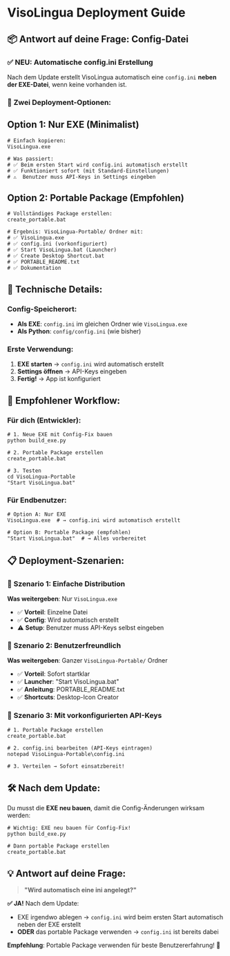 # VisoLingua Deployment Guide

## 📦 Antwort auf deine Frage: Config-Datei

### ✅ **NEU: Automatische config.ini Erstellung**

Nach dem Update erstellt VisoLingua automatisch eine `config.ini` **neben der EXE-Datei**, wenn keine vorhanden ist.

### 🎯 **Zwei Deployment-Optionen:**

## Option 1: Nur EXE (Minimalist)
```
# Einfach kopieren:
VisoLingua.exe

# Was passiert:
# ✅ Beim ersten Start wird config.ini automatisch erstellt
# ✅ Funktioniert sofort (mit Standard-Einstellungen)
# ⚠️  Benutzer muss API-Keys in Settings eingeben
```

## Option 2: Portable Package (Empfohlen)
```batch
# Vollständiges Package erstellen:
create_portable.bat

# Ergebnis: VisoLingua-Portable/ Ordner mit:
# ✅ VisoLingua.exe
# ✅ config.ini (vorkonfiguriert)
# ✅ Start VisoLingua.bat (Launcher)
# ✅ Create Desktop Shortcut.bat
# ✅ PORTABLE_README.txt
# ✅ Dokumentation
```

## 🔧 **Technische Details:**

### Config-Speicherort:
- **Als EXE**: `config.ini` im gleichen Ordner wie `VisoLingua.exe`
- **Als Python**: `config/config.ini` (wie bisher)

### Erste Verwendung:
1. **EXE starten** → `config.ini` wird automatisch erstellt
2. **Settings öffnen** → API-Keys eingeben
3. **Fertig!** → App ist konfiguriert

## 🚀 **Empfohlener Workflow:**

### Für dich (Entwickler):
```batch
# 1. Neue EXE mit Config-Fix bauen
python build_exe.py

# 2. Portable Package erstellen
create_portable.bat

# 3. Testen
cd VisoLingua-Portable
"Start VisoLingua.bat"
```

### Für Endbenutzer:
```batch
# Option A: Nur EXE
VisoLingua.exe  # → config.ini wird automatisch erstellt

# Option B: Portable Package (empfohlen)
"Start VisoLingua.bat"  # → Alles vorbereitet
```

## 📋 **Deployment-Szenarien:**

### 🎯 **Szenario 1: Einfache Distribution**
**Was weitergeben**: Nur `VisoLingua.exe`
- ✅ **Vorteil**: Einzelne Datei
- ✅ **Config**: Wird automatisch erstellt
- ⚠️  **Setup**: Benutzer muss API-Keys selbst eingeben

### 🎯 **Szenario 2: Benutzerfreundlich**
**Was weitergeben**: Ganzer `VisoLingua-Portable/` Ordner
- ✅ **Vorteil**: Sofort startklar
- ✅ **Launcher**: "Start VisoLingua.bat"
- ✅ **Anleitung**: PORTABLE_README.txt
- ✅ **Shortcuts**: Desktop-Icon Creator

### 🎯 **Szenario 3: Mit vorkonfigurierten API-Keys**
```batch
# 1. Portable Package erstellen
create_portable.bat

# 2. config.ini bearbeiten (API-Keys eintragen)
notepad VisoLingua-Portable\config.ini

# 3. Verteilen → Sofort einsatzbereit!
```

## 🛠️ **Nach dem Update:**

Du musst die **EXE neu bauen**, damit die Config-Änderungen wirksam werden:

```batch
# Wichtig: EXE neu bauen für Config-Fix!
python build_exe.py

# Dann portable Package erstellen
create_portable.bat
```

## 💡 **Antwort auf deine Frage:**

> **"Wird automatisch eine ini angelegt?"**

**✅ JA!** Nach dem Update:
- EXE irgendwo ablegen → `config.ini` wird beim ersten Start automatisch neben der EXE erstellt
- **ODER** das portable Package verwenden → `config.ini` ist bereits dabei

**Empfehlung**: Portable Package verwenden für beste Benutzererfahrung! 🎉
